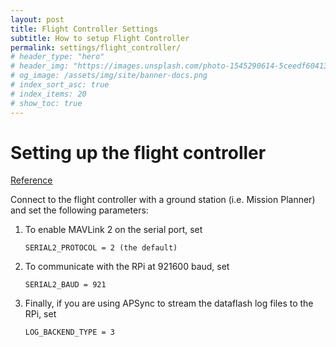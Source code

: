 ```yaml
---
layout: post
title: Flight Controller Settings
subtitle: How to setup Flight Controller
permalink: settings/flight_controller/
# header_type: "hero"
# header_img: "https://images.unsplash.com/photo-1545290614-5ceedf604139?ixlib=rb-1.2.1&ixid=eyJhcHBfaWQiOjEyMDd9&auto=format&fit=crop&w=1200&q=60"
# og_image: /assets/img/site/banner-docs.png
# index_sort_asc: true
# index_items: 20
# show_toc: true
---
```


# Setting up the flight controller
[Reference](https://ardupilot.org/dev/docs/raspberry-pi-via-mavlink.html)

Connect to the flight controller with a ground station (i.e. Mission Planner) and set the following parameters:

1. To enable MAVLink 2 on the serial port, set

    ``` 
    SERIAL2_PROTOCOL = 2 (the default)
    ```

2.  To communicate with the RPi at 921600 baud, set

    ```
    SERIAL2_BAUD = 921
    ```

3.  Finally, if you are using APSync to stream the dataflash log files to the RPi, set

    ```
    LOG_BACKEND_TYPE = 3
    ```